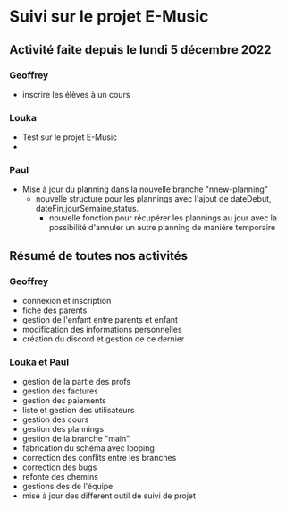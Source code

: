 # Suivi sur le projet E-Music

## Activité faite depuis le lundi 5 décembre 2022

### Geoffrey
- inscrire les élèves à un cours 

### Louka
- Test sur le projet E-Music 
- 

### Paul

-  Mise à jour du planning dans la nouvelle branche "nnew-planning"
    - nouvelle structure pour les plannings avec l'ajout de dateDebut, dateFin,jourSemaine,status.
      - nouvelle fonction pour récupérer les plannings au jour avec la possibilité d'annuler un autre planning de manière temporaire 



## Résumé de toutes nos activités 

### Geoffrey
- connexion et inscription
- fiche des parents
- gestion de l'enfant entre parents et enfant 
- modification des informations personnelles 
- création du discord et gestion de ce dernier 

### Louka et Paul 
- gestion de la partie des profs 
- gestion des factures 
- gestion des paiements
- liste et gestion des utilisateurs 
- gestion des cours 
- gestion des plannings  
-  gestion de la branche "main"
- fabrication du schéma avec looping
- correction des conflits entre les branches 
- correction des bugs 
- refonte des chemins 
- gestions des de l'équipe 
- mise à jour des different outil de suivi de projet 
